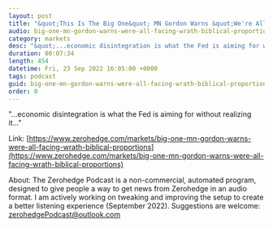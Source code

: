 ```yaml
---
layout: post
title: "&quot;This Is The Big One&quot; MN Gordon Warns &quot;We're All Facing A Wrath Of Biblical Proportions&quot;"
audio: big-one-mn-gordon-warns-were-all-facing-wrath-biblical-proportions-0
category: markets
desc: "&quot;...economic disintegration is what the Fed is aiming for without realizing it...&quot;"
duration: 00:07:34
length: 454
datetime: Fri, 23 Sep 2022 16:05:00 +0000
tags: podcast
guid: big-one-mn-gordon-warns-were-all-facing-wrath-biblical-proportions-0
order: 0
---
```

&quot;...economic disintegration is what the Fed is aiming for without realizing it...&quot;

Link: [https://www.zerohedge.com/markets/big-one-mn-gordon-warns-were-all-facing-wrath-biblical-proportions](https://www.zerohedge.com/markets/big-one-mn-gordon-warns-were-all-facing-wrath-biblical-proportions)

About: The Zerohedge Podcast is a non-commercial, automated program, designed to give people a way to get news from Zerohedge in an audio format.  I am actively working on tweaking and improving the setup to create a better listening experience (September 2022).  Suggestions are welcome: [zerohedgePodcast@outlook.com](mailto:zerohedgePodcast@outlook.com)